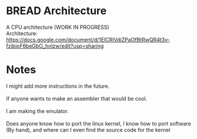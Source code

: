 # BREAD Architecture
A CPU architecture (WORK IN PROGRESS)<br/>
Architecture: https://docs.google.com/document/d/1ElCRIVdjZPaOfBtRwQR4t3v-fzibioF6beGbO_hnlzw/edit?usp=sharing<br/>
# Notes
I might add more instructions in the future.<br/><br/>
If anyone wants to make an assembler that would be cool.<br/><br/>
I am making the emulator.<br/><br/>
Does anyone know how to port the linux kernel, I know how to port software (By hand), and where can I even find the source code for the kernel
